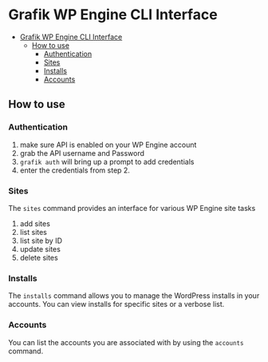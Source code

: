 # Grafik WP Engine CLI Interface

- [Grafik WP Engine CLI Interface](#grafik-wp-engine-cli-interface)
  - [How to use](#how-to-use)
    - [Authentication](#authentication)
    - [Sites](#sites)
    - [Installs](#installs)
    - [Accounts](#accounts)

## How to use

### Authentication

1. make sure API is enabled on your WP Engine account
2. grab the API username and Password
3. ```grafik auth``` will bring up a prompt to add credentials
4. enter the credentials from step 2.

### Sites

The ```sites``` command provides an interface for various WP Engine site tasks

1. add sites
2. list sites
3. list site by ID
4. update sites
5. delete sites

### Installs

The ```installs``` command allows you to manage the WordPress installs in your accounts.
You can view installs for specific sites or a verbose list.

### Accounts

You can list the accounts you are associated with by using the ```accounts``` command.
